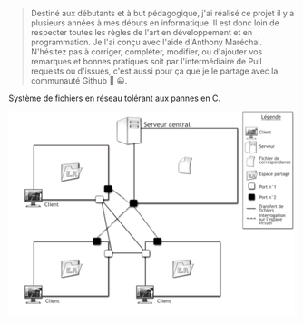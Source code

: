 > Destiné aux débutants et à but pédagogique, j'ai réalisé ce projet il y a plusieurs années à mes débuts en informatique. Il est donc loin de respecter toutes les règles de l'art en développement et en programmation. Je l'ai conçu avec l'aide d'Anthony Maréchal. N'hésitez pas à corriger, compléter, modifier, ou d'ajouter vos remarques et bonnes pratiques soit par l'intermédiaire de Pull requests ou d'issues, c'est aussi pour ça que je le partage avec la communauté Github 💪 😀.

Système de fichiers en réseau tolérant aux pannes en C.

![alt text](schema.jpg?raw=true "schema")

